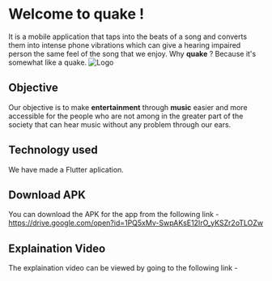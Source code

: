 # Welcome to quake !

It is a mobile application that taps into the beats of a song and converts them into intense phone vibrations which can give a hearing impaired person the same feel of the song that we enjoy.  Why **quake** ? Because it's somewhat like a quake.
![Logo](https://github.comDivya0208/miniHack_bleh-_-XD/blob/master/quake/assets/images/quake_logo.png?raw=true)


## Objective 

Our objective is to make **entertainment** through **music** easier and more accessible for the people who are not among in the greater part of the society that can hear music without any problem through our ears. 

## Technology used

We have made a Flutter aplication.

## Download APK

You can download the APK for the app from the following link -
 https://drive.google.com/open?id=1PQ5xMv-SwpAKsE12IrO_yKSZr2oTLOZw


## Explaination Video

The explaination video can be viewed by going to the following link -
